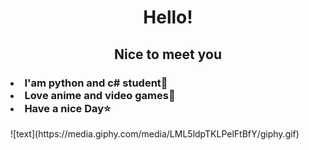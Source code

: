 <h1 align="center">Hello!</h1>
<h2 align="center">Nice to meet you</h2>
<h3>
<li>I'am python and c# student👤</li>
<li>Love anime and video games💜</li>
<li>Have a nice Day⭐</li>
</h3>
![text](https://media.giphy.com/media/LML5ldpTKLPelFtBfY/giphy.gif)
